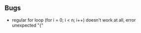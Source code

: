 ## Bugs
* regular for loop (for i = 0; i < n; i++) doesn't work at all, error unexpected "{"
<!--* object property as a function call is returned without clarificationl-->